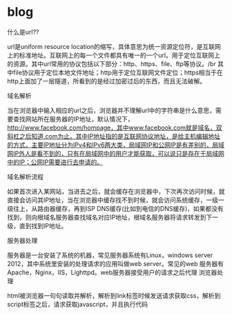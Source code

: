 # blog
什么是url??

url是uniform resource location的缩写，具体意思为统一资源定位符，是互联网上的标准地址。互联网上的每一个文件都具有唯一的一个url。用于定位互联网上的资源。其中url常用的协议包括以下部分：http、https、file、ftp等协议。/br 其中file协议用于定位本地文件地址；http用于定位互联网文件定位；https相当于在http上面加了一层隧道，所看到的是经过加密过后的东西，而且无法破解。

域名解析

当在浏览器中输入相应的url之后，浏览器并不理解url中的字符串是什么意思，需要查找网站所在服务器的IP地址，默认情况下，http://www.facebook.com/hompage，其中www.facebook.com就是域名，双斜杠之后知道.com为止。其中IP地址指的是互联网协议地址，是给主机编辑地址的方式，主要IP地址分为IPv4和IPv6两大类，局域网IP和公网IP是有差别的，局域网IP外人是看不到的，只有在局域网中的用户才能获取，可以说只是存在于局域网中的IP；公网IP需要进行去申请的。

域名解析流程

如果首次进入某网站，当进去之后，就会缓存在浏览器中，下次再次访问时候，就直接会访问其IP地址，当在浏览器中缓存找不到时候，就会访问系统缓存，一级一级往上，从路由器缓存，再到ISP DNS缓存(比如到电信的DNS缓存)，如果都没有找到，则向根域名服务器查找域名对应IP地址，根域名服务器将请求转发到下一级，直到找到IP地址。

服务器处理

服务器是一台安装了系统的机器，常见服务器系统有Linux，windows server 2012，其中系统里安装的处理请求的应用叫做web server。常见的web 服务器有Apache，Nginx，IIS，Lighttpd。web服务器接受用户的请求之后代理
浏览器处理

html被浏览器一句句读取并解析，解析到link标签时候发送请求获取css，解析到script标签之后，请求获取javascript，并且执行代码
